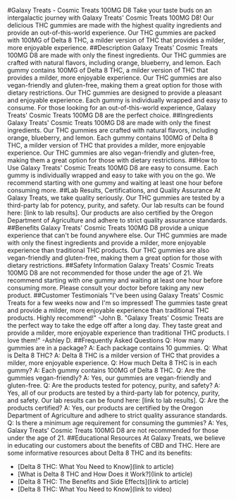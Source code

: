 #Galaxy Treats - Cosmic Treats 100MG D8
Take your taste buds on an intergalactic journey with Galaxy Treats' Cosmic Treats 100MG D8! Our delicious THC gummies are made with the highest quality ingredients and provide an out-of-this-world experience. Our THC gummies are packed with 100MG of Delta 8 THC, a milder version of THC that provides a milder, more enjoyable experience.
##Description
Galaxy Treats' Cosmic Treats 100MG D8 are made with only the finest ingredients. Our THC gummies are crafted with natural flavors, including orange, blueberry, and lemon. Each gummy contains 100MG of Delta 8 THC, a milder version of THC that provides a milder, more enjoyable experience. Our THC gummies are also vegan-friendly and gluten-free, making them a great option for those with dietary restrictions.
Our THC gummies are designed to provide a pleasant and enjoyable experience. Each gummy is individually wrapped and easy to consume. For those looking for an out-of-this-world experience, Galaxy Treats' Cosmic Treats 100MG D8 are the perfect choice.
##Ingredients
Galaxy Treats' Cosmic Treats 100MG D8 are made with only the finest ingredients. Our THC gummies are crafted with natural flavors, including orange, blueberry, and lemon. Each gummy contains 100MG of Delta 8 THC, a milder version of THC that provides a milder, more enjoyable experience. Our THC gummies are also vegan-friendly and gluten-free, making them a great option for those with dietary restrictions.
##How to Use
Galaxy Treats' Cosmic Treats 100MG D8 are easy to consume. Each gummy is individually wrapped and easy to take with you on the go. We recommend starting with one gummy and waiting at least one hour before consuming more.
##Lab Results, Certifications, and Quality Assurance
At Galaxy Treats, we take quality seriously. Our THC gummies are tested by a third-party lab for potency, purity, and safety. Our lab results can be found here: [link to lab results]. Our products are also certified by the Oregon Department of Agriculture and adhere to strict quality assurance standards. 
##Benefits
Galaxy Treats' Cosmic Treats 100MG D8 provide a unique experience that can't be found anywhere else. Our THC gummies are made with only the finest ingredients and provide a milder, more enjoyable experience than traditional THC products. Our THC gummies are also vegan-friendly and gluten-free, making them a great option for those with dietary restrictions.
##Safety Information
Galaxy Treats' Cosmic Treats 100MG D8 are not recommended for those under the age of 21. We recommend starting with one gummy and waiting at least one hour before consuming more. Please consult your doctor before taking any new product.
##Customer Testimonials 
"I've been using Galaxy Treats' Cosmic Treats for a few weeks now and I'm so impressed! The gummies taste great and provide a milder, more enjoyable experience than traditional THC products. Highly recommend!" -John B. 
"Galaxy Treats' Cosmic Treats are the perfect way to take the edge off after a long day. They taste great and provide a milder, more enjoyable experience than traditional THC products. I love them!" -Ashley D. 
##Frequently Asked Questions
Q: How many gummies are in a package?
A: Each package contains 10 gummies. 
Q: What is Delta 8 THC?
A: Delta 8 THC is a milder version of THC that provides a milder, more enjoyable experience.
Q: How much Delta 8 THC is in each gummy?
A: Each gummy contains 100MG of Delta 8 THC.
Q: Are the gummies vegan-friendly?
A: Yes, our gummies are vegan-friendly and gluten-free.
Q: Are the products tested for potency, purity, and safety?
A: Yes, all of our products are tested by a third-party lab for potency, purity, and safety. Our lab results can be found here: [link to lab results].
Q: Are the products certified?
A: Yes, our products are certified by the Oregon Department of Agriculture and adhere to strict quality assurance standards. 
Q: Is there a minimum age requirement for consuming the gummies?
A: Yes, Galaxy Treats' Cosmic Treats 100MG D8 are not recommended for those under the age of 21.
##Educational Resources
At Galaxy Treats, we believe in educating our customers about the benefits of CBD and THC. Here are some informative resources about Delta 8 THC and its benefits: 
- [Delta 8 THC: What You Need to Know](link to article)
- [What is Delta 8 THC and How Does it Work?](link to article)
- [Delta 8 THC: The Benefits and Side Effects](link to article)
- [Delta 8 THC: What You Need to Know](link to video)